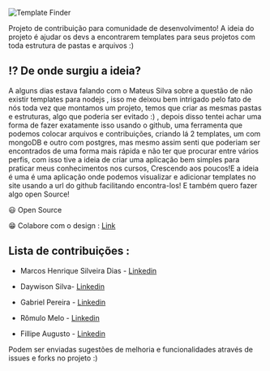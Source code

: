 ![Template Finder](https://user-images.githubusercontent.com/51785898/91436436-7c584f00-e83e-11ea-89e6-2d4ccaf67a9d.png)

Projeto de contribuição para comunidade de desenvolvimento! A ideia do projeto é ajudar os devs a encontrarem templates para seus projetos com toda estrutura de pastas e arquivos :)

## ⁉ De onde surgiu a ideia?
A alguns dias estava falando com o Mateus Silva sobre a questão de não existir templates para nodejs , isso me deixou bem intrigado pelo fato de nós toda vez que montamos um projeto, temos que criar as mesmas pastas e estruturas, algo que poderia ser evitado :) , depois disso tentei achar uma forma de fazer exatamente isso usando o github, uma ferramenta que podemos colocar arquivos e contribuições, criando lá 2 templates, um com mongoDB e outro com postgres, mas mesmo assim senti que poderiam ser encontrados de uma forma mais rápida e não ter que procurar entre vários perfis, com isso tive a ideia de criar uma aplicação bem simples para praticar meus conhecimentos nos cursos, Crescendo aos poucos!E a ideia é uma é uma aplicação onde podemos visualizar e adicionar templates no site usando a url do github facilitando encontra-los! E também quero fazer algo open Source!

😃 Open Source

<p>😁 Colabore com o design : <a href="https://www.figma.com/file/epFy5E29vSvSU1aC1M2PZd/template-finder?node-id=4%3A115">Link</a> </p>

## Lista de contribuições :
* <p>Marcos Henrique Silveira Dias - <a href="https://www.linkedin.com/in/marcos-henrique-developer/">Linkedin</a> </p>
* <p>Daywison Silva- <a href="https://www.linkedin.com/in/daywison-s-ab11b6121/">Linkedin</a> </p>
* <p>Gabriel Pereira - <a href="https://www.linkedin.com/in/gabriel-pereira-oliveira-78b1801ab/">Linkedin</a> </p>
* <p>Rômulo Melo - <a href="https://www.linkedin.com/in/romulo-melo/">Linkedin</a> </p>
* <p>Fillipe Augusto - <a href="https://www.linkedin.com/in/fillipeags/">Linkedin</a> </p>

Podem ser enviadas sugestões de melhoria e funcionalidades através de issues e forks no projeto :) 
